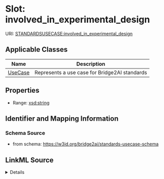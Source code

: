 # Slot: involved_in_experimental_design

URI: [STANDARDSUSECASE:involved_in_experimental_design](https://w3id.org/bridge2ai/standards-usecase-schema/involved_in_experimental_design)



<!-- no inheritance hierarchy -->




## Applicable Classes

| Name | Description |
| --- | --- |
[UseCase](UseCase.md) | Represents a use case for Bridge2AI standards






## Properties

* Range: [xsd:string](xsd:string)







## Identifier and Mapping Information







### Schema Source


* from schema: https://w3id.org/bridge2ai/standards-usecase-schema




## LinkML Source

<details>
```yaml
name: involved_in_experimental_design
from_schema: https://w3id.org/bridge2ai/standards-usecase-schema
rank: 1000
alias: involved_in_experimental_design
domain_of:
- UseCase
range: string

```
</details>